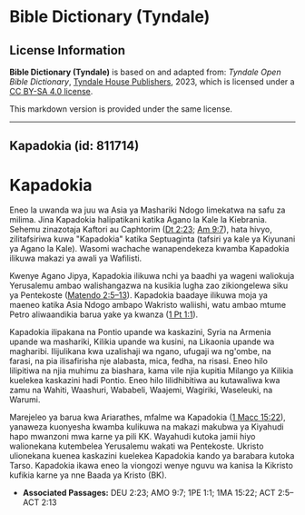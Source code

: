 # Bible Dictionary (Tyndale)

## License Information

**Bible Dictionary (Tyndale)** is based on and adapted from: _Tyndale Open Bible Dictionary_, [Tyndale House Publishers](https://tyndaleopenresources.com/), 2023, which is licensed under a [CC BY-SA 4.0 license](https://creativecommons.org/licenses/by-sa/4.0/legalcode.en).

This markdown version is provided under the same license.



--------------------------------

## Kapadokia (id: 811714)

Kapadokia
=========

Eneo la uwanda wa juu wa Asia ya Mashariki Ndogo limekatwa na safu za milima. Jina Kapadokia halipatikani katika Agano la Kale la Kiebrania. Sehemu zinazotaja Kaftori au Caphtorim ([Dt 2:23](https://ref.ly/Deut2:23); [Am 9:7](https://ref.ly/Amos9:7)), hata hivyo, zilitafsiriwa kuwa "Kapadokia" katika Septuaginta (tafsiri ya kale ya Kiyunani ya Agano la Kale). Wasomi wachache wanapendekeza kwamba Kapadokia ilikuwa makazi ya awali ya Wafilisti.

Kwenye Agano Jipya, Kapadokia ilikuwa nchi ya baadhi ya wageni waliokuja Yerusalemu ambao walishangazwa na kusikia lugha zao zikiongelewa siku ya Pentekoste ([Matendo 2:5–13](https://ref.ly/Acts2:5-Acts2:13)). Kapadokia baadaye ilikuwa moja ya maeneo katika Asia Ndogo ambapo Wakristo waliishi, watu ambao mtume Petro aliwaandikia barua yake ya kwanza ([1 Pt 1:1](https://ref.ly/1Pet1:1)).

Kapadokia ilipakana na Pontio upande wa kaskazini, Syria na Armenia upande wa mashariki, Kilikia upande wa kusini, na Likaonia upande wa magharibi. Ilijulikana kwa uzalishaji wa ngano, ufugaji wa ng'ombe, na farasi, na pia ilisafirisha nje alabasta, mica, fedha, na risasi. Eneo hilo lilipitiwa na njia muhimu za biashara, kama vile njia kupitia Milango ya Kilikia kuelekea kaskazini hadi Pontio. Eneo hilo lilidhibitiwa au kutawaliwa kwa zamu na Wahiti, Waashuri, Wababeli, Waajemi, Wagiriki, Waseleuki, na Warumi.

Marejeleo ya barua kwa Ariarathes, mfalme wa Kapadokia ([1 Macc 15:22](https://ref.ly/1Macc15:22)), yanaweza kuonyesha kwamba kulikuwa na makazi makubwa ya Kiyahudi hapo mwanzoni mwa karne ya pili KK. Wayahudi kutoka jamii hiyo walionekana kutembelea Yerusalemu wakati wa Pentekoste. Ukristo ulionekana kuenea kaskazini kuelekea Kapadokia kando ya barabara kutoka Tarso. Kapadokia ikawa eneo la viongozi wenye nguvu wa kanisa la Kikristo kufikia karne ya nne Baada ya Kristo (BK).

* **Associated Passages:** DEU 2:23; AMO 9:7; 1PE 1:1; 1MA 15:22; ACT 2:5–ACT 2:13


